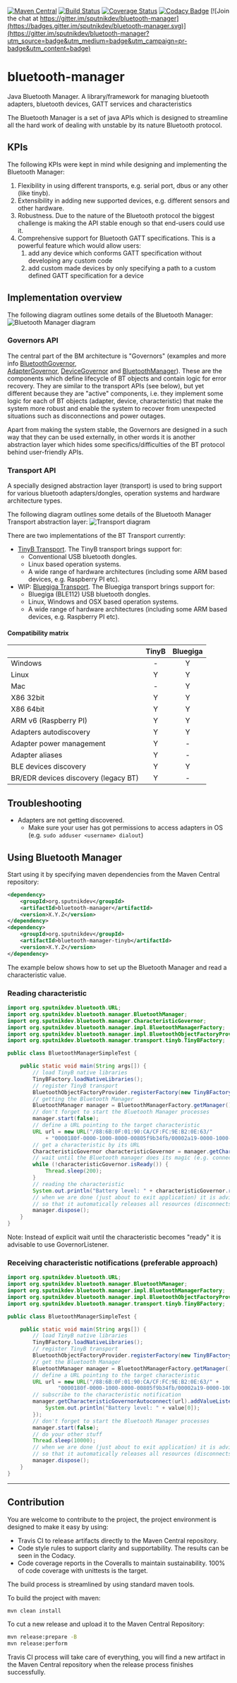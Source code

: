 [![Maven Central](https://img.shields.io/maven-central/v/org.sputnikdev/bluetooth-manager.svg)](https://mvnrepository.com/artifact/org.sputnikdev/bluetooth-manager)
[![Build Status](https://travis-ci.org/sputnikdev/bluetooth-manager.svg?branch=master)](https://travis-ci.org/sputnikdev/bluetooth-manager)
[![Coverage Status](https://coveralls.io/repos/github/sputnikdev/bluetooth-manager/badge.svg?branch=master)](https://coveralls.io/github/sputnikdev/bluetooth-manager?branch=master)
[![Codacy Badge](https://api.codacy.com/project/badge/Grade/5afbd725e7b24215a350b6d9921a3684)](https://www.codacy.com/app/vkolotov/bluetooth-manager?utm_source=github.com&amp;utm_medium=referral&amp;utm_content=sputnikdev/bluetooth-manager&amp;utm_campaign=Badge_Grade)
[![Join the chat at https://gitter.im/sputnikdev/bluetooth-manager](https://badges.gitter.im/sputnikdev/bluetooth-manager.svg)](https://gitter.im/sputnikdev/bluetooth-manager?utm_source=badge&utm_medium=badge&utm_campaign=pr-badge&utm_content=badge)
# bluetooth-manager
Java Bluetooth Manager. A library/framework for managing bluetooth adapters, bluetooth devices, GATT services and characteristics

The Bluetooth Manager is a set of java APIs which is designed to streamline all the hard work of dealing with unstable 
by its nature Bluetooth protocol. 

## KPIs

The following KPIs were kept in mind while designing and implementing the Bluetooth Manager:

1. Flexibility in using different transports, e.g. serial port, dbus or any other (like tinyb).
2. Extensibility in adding new supported devices, e.g. different sensors and other hardware.
3. Robustness. Due to the nature of the Bluetooth protocol the biggest challenge is making the API stable enough 
so that end-users could use it.
4. Comprehensive support for Bluetooth GATT specifications. This is a powerful feature which would allow users:
    1. add any device which conforms GATT specification without developing any custom code
    2. add custom made devices by only specifying a path to a custom defined GATT specification for a device
 
## Implementation overview 
 
The following diagram outlines some details of the Bluetooth Manager:
![Bluetooth Manager diagram](bluetooth-manager.png?raw=true "Bluetooth Manager diagram") 
 
### Governors API

The central part of the BM architecture is "Governors" (examples and more info 
[BluetoothGovernor](https://github.com/sputnikdev/bluetooth-manager/blob/master/src/main/java/org/sputnikdev/bluetooth/manager/BluetoothGovernor.java),  
[AdapterGovernor](https://github.com/sputnikdev/bluetooth-manager/blob/master/src/main/java/org/sputnikdev/bluetooth/manager/AdapterGovernor.java), 
[DeviceGovernor](https://github.com/sputnikdev/bluetooth-manager/blob/master/src/main/java/org/sputnikdev/bluetooth/manager/DeviceGovernor.java) and 
[BluetoothManager](https://github.com/sputnikdev/bluetooth-manager/blob/master/src/main/java/org/sputnikdev/bluetooth/manager/BluetoothManager.java)). 
These are the components which define lifecycle of BT objects and contain logic for error recovery. They are similar to the transport APIs (see below), 
but yet different because they are "active" components, i.e. they implement some logic for each of BT objects (adapter, device, characteristic) that make 
the system more robust and enable the system to recover from unexpected situations such as disconnections and power outages.

Apart from making the system stable, the Governors are designed in a such way that they can be used externally, 
in other words it is another abstraction layer which hides some specifics/difficulties of the BT protocol behind user-friendly APIs.
 
### Transport API

A specially designed abstraction layer (transport) is used to bring support 
for various bluetooth adapters/dongles, operation systems and hardware architecture types.

The following diagram outlines some details of the Bluetooth Manager Transport abstraction layer:
![Transport diagram](bm-transport-abstraction-layer.png?raw=true "Bluetooth Manager Transport abstraction layer")

There are two implementations of the BT Transport currently:
 - [TinyB Transport](https://github.com/sputnikdev/bluetooth-manager-tinyb).
    The TinyB transport brings support for:
     * Conventional USB bluetooth dongles. 
     * Linux based operation systems.
     * A wide range of hardware architectures (including some ARM based devices, e.g. Raspberry PI etc).
 - WIP: [Bluegiga Transport](https://github.com/sputnikdev/bluetooth-manager-bluegiga).
    The Bluegiga transport brings support for:
     * Bluegiga (BLE112) USB bluetooth dongles. 
     * Linux, Windows and OSX based operation systems.
     * A wide range of hardware architectures (including some ARM based devices, e.g. Raspberry PI etc).

#### Compatibility matrix

|                                     |     TinyB     |   Bluegiga    | 
|     :---                            |     :---:     |     :---:     |
| Windows                             |       -       |       Y       |
| Linux                               |       Y       |       Y       |
| Mac                                 |       -       |       Y       |
| X86 32bit                           |       Y       |       Y       |
| X86 64bit                           |       Y       |       Y       |
| ARM v6 (Raspberry PI)               |       Y       |       Y       |
| Adapters autodiscovery              |       Y       |       Y       |
| Adapter power management            |       Y       |       -       |
| Adapter aliases                     |       Y       |       -       |
| BLE devices discovery               |       Y       |       Y       |
| BR/EDR devices discovery (legacy BT)|       Y       |       -       |

## Troubleshooting

* Adapters are not getting discovered.
  * Make sure your user has got permissions to access adapters in OS (e.g. `sudo adduser <username> dialout`)

## Using Bluetooth Manager

Start using it by specifying maven dependencies from the Maven Central repository:

```xml
<dependency>
    <groupId>org.sputnikdev</groupId>
    <artifactId>bluetooth-manager</artifactId>
    <version>X.Y.Z</version>
</dependency>
<dependency>
    <groupId>org.sputnikdev</groupId>
    <artifactId>bluetooth-manager-tinyb</artifactId>
    <version>X.Y.Z</version>
</dependency>
```

The example below shows how to set up the Bluetooth Manager and read a characteristic value.

### Reading characteristic

```java
import org.sputnikdev.bluetooth.URL;
import org.sputnikdev.bluetooth.manager.BluetoothManager;
import org.sputnikdev.bluetooth.manager.CharacteristicGovernor;
import org.sputnikdev.bluetooth.manager.impl.BluetoothManagerFactory;
import org.sputnikdev.bluetooth.manager.impl.BluetoothObjectFactoryProvider;
import org.sputnikdev.bluetooth.manager.transport.tinyb.TinyBFactory;

public class BluetoothManagerSimpleTest {

    public static void main(String args[]) {
        // load TinyB native libraries
        TinyBFactory.loadNativeLibraries();
        // register TinyB transport
        BluetoothObjectFactoryProvider.registerFactory(new TinyBFactory());
        // getting the Bluetooth Manager
        BluetoothManager manager = BluetoothManagerFactory.getManager();
        // don't forget to start the Bluetooth Manager processes
        manager.start(false);
        // define a URL pointing to the target characteristic
        URL url = new URL("/88:6B:0F:01:90:CA/CF:FC:9E:B2:0E:63/"
            + "0000180f-0000-1000-8000-00805f9b34fb/00002a19-0000-1000-8000-00805f9b34fb");
        // get a characteristic by its URL
        CharacteristicGovernor characteristicGovernor = manager.getCharacteristicGovernorAutoconnect(url);
        // wait until the Bluetooth manager does its magic (e.g. connecting the device etc)
        while (!characteristicGovernor.isReady()) {
            Thread.sleep(200);
        }
        // reading the characteristic
        System.out.println("Battery level: " + characteristicGovernor.read()[0]);
        // when we are done (just about to exit application) it is advisable to dispose the Bluetooth Manager, 
        // so that it automatically releases all resources (disconnects devices etc)
        manager.dispose();
    }
}
```
Note: Instead of explicit wait until the characteristic becomes "ready" it is advisable to use GovernorListener.

### Receiving characteristic notifications (preferable approach)

```java
import org.sputnikdev.bluetooth.URL;
import org.sputnikdev.bluetooth.manager.BluetoothManager;
import org.sputnikdev.bluetooth.manager.impl.BluetoothManagerFactory;
import org.sputnikdev.bluetooth.manager.impl.BluetoothObjectFactoryProvider;
import org.sputnikdev.bluetooth.manager.transport.tinyb.TinyBFactory;

public class BluetoothManagerSimpleTest {

    public static void main(String args[]) {
        // load TinyB native libraries
        TinyBFactory.loadNativeLibraries();
        // register TinyB transport
        BluetoothObjectFactoryProvider.registerFactory(new TinyBFactory());
        // get the Bluetooth Manager
        BluetoothManager manager = BluetoothManagerFactory.getManager();
        // define a URL pointing to the target characteristic
        URL url = new URL("/88:6B:0F:01:90:CA/CF:FC:9E:B2:0E:63/" +
                "0000180f-0000-1000-8000-00805f9b34fb/00002a19-0000-1000-8000-00805f9b34fb");
        // subscribe to the characteristic notification
        manager.getCharacteristicGovernorAutoconnect(url).addValueListener(value -> {
            System.out.println("Battery level: " + value[0]);
        });
        // don't forget to start the Bluetooth Manager processes
        manager.start(false);
        // do your other stuff
        Thread.sleep(10000);
        // when we are done (just about to exit application) it is advisable to dispose the Bluetooth Manager, 
        // so that it automatically releases all resources (disconnects devices etc)
        manager.dispose();
    }
}
```

---
## Contribution

You are welcome to contribute to the project, the project environment is designed to make it easy by using:
* Travis CI to release artifacts directly to the Maven Central repository.
* Code style rules to support clarity and supportability. The results can be seen in the Codacy. 
* Code coverage reports in the Coveralls to maintain sustainability. 100% of code coverage with unittests is the target.

The build process is streamlined by using standard maven tools. 

To build the project with maven:
```bash
mvn clean install
```

To cut a new release and upload it to the Maven Central Repository:
```bash
mvn release:prepare -B
mvn release:perform
```
Travis CI process will take care of everything, you will find a new artifact in the Maven Central repository when the release process finishes successfully.